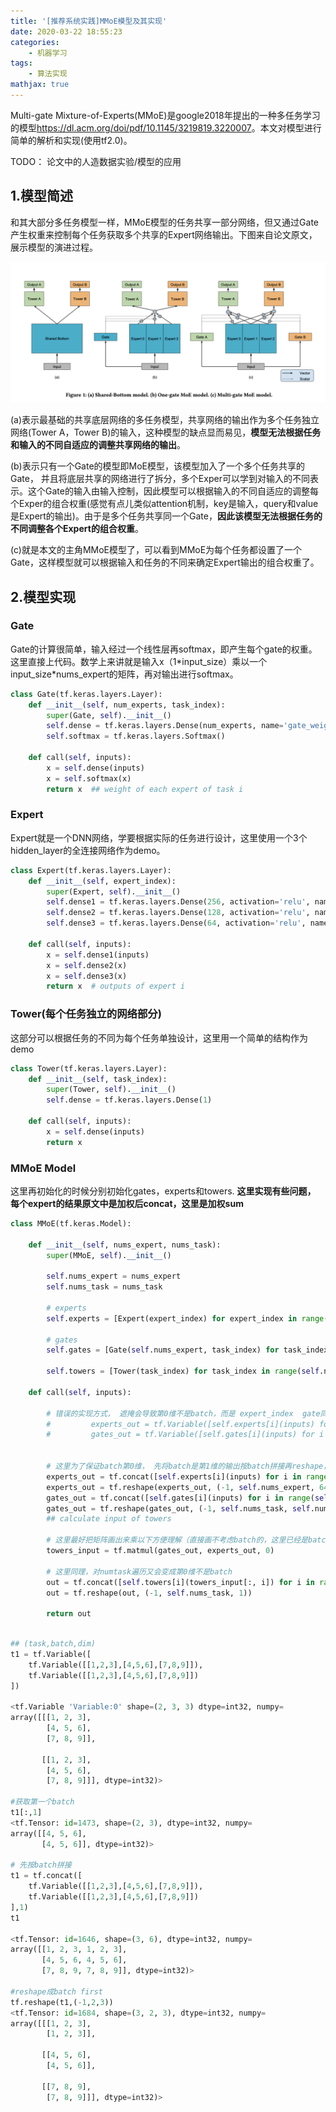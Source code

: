 ```yaml
---
title: '[推荐系统实践]MMoE模型及其实现'
date: 2020-03-22 18:55:23
categories:
    - 机器学习
tags: 
    - 算法实现
mathjax: true
---
```

Multi-gate Mixture-of-Experts(MMoE)是google2018年提出的一种多任务学习的模型<https://dl.acm.org/doi/pdf/10.1145/3219819.3220007>。本文对模型进行简单的解析和实现(使用tf2.0)。

TODO： 论文中的人造数据实验/模型的应用

<!-- more -->

## 1.模型简述

和其大部分多任务模型一样，MMoE模型的任务共享一部分网络，但又通过Gate产生权重来控制每个任务获取多个共享的Expert网络输出。下图来自论文原文，展示模型的演进过程。

![png](推荐系统实践-MMoE模型及其实现/MMoE.png)

(a)表示最基础的共享底层网络的多任务模型，共享网络的输出作为多个任务独立网络(Tower A，Tower B)的输入，这种模型的缺点显而易见，**模型无法根据任务和输入的不同自适应的调整共享网络的输出**。

(b)表示只有一个Gate的模型即MoE模型，该模型加入了一个多个任务共享的Gate， 并且将底层共享的网络进行了拆分，多个Exper可以学到对输入的不同表示。这个Gate的输入由输入控制，因此模型可以根据输入的不同自适应的调整每个Exper的组合权重(感觉有点儿类似attention机制，key是输入，query和value是Expert的输出)。由于是多个任务共享同一个Gate，**因此该模型无法根据任务的不同调整各个Expert的组合权重**。

(c)就是本文的主角MMoE模型了，可以看到MMoE为每个任务都设置了一个Gate，这样模型就可以根据输入和任务的不同来确定Expert输出的组合权重了。

## 2.模型实现

### Gate

Gate的计算很简单，输入经过一个线性层再softmax，即产生每个gate的权重。这里直接上代码。数学上来讲就是输入x（1\*input_size）乘以一个input_size\*nums_expert的矩阵，再对输出进行softmax。

``` python
class Gate(tf.keras.layers.Layer):
    def __init__(self, num_experts, task_index):
        super(Gate, self).__init__()
        self.dense = tf.keras.layers.Dense(num_experts, name='gate_weights_for_task{}'.format(task_index))
        self.softmax = tf.keras.layers.Softmax()

    def call(self, inputs):
        x = self.dense(inputs)
        x = self.softmax(x)
        return x  ## weight of each expert of task i
```

### Expert

Expert就是一个DNN网络，学要根据实际的任务进行设计，这里使用一个3个hidden_layer的全连接网络作为demo。

``` python
class Expert(tf.keras.layers.Layer):
    def __init__(self, expert_index):
        super(Expert, self).__init__()
        self.dense1 = tf.keras.layers.Dense(256, activation='relu', name='expert_{}_fc1'.format(expert_index))
        self.dense2 = tf.keras.layers.Dense(128, activation='relu', name='expert_{}_fc2'.format(expert_index))
        self.dense3 = tf.keras.layers.Dense(64, activation='relu', name='expert_{}_fc3'.format(expert_index))

    def call(self, inputs):
        x = self.dense1(inputs)
        x = self.dense2(x)
        x = self.dense3(x)
        return x  # outputs of expert i
```

### Tower(每个任务独立的网络部分)
这部分可以根据任务的不同为每个任务单独设计，这里用一个简单的结构作为demo
``` python
class Tower(tf.keras.layers.Layer):
    def __init__(self, task_index):
        super(Tower, self).__init__()
        self.dense = tf.keras.layers.Dense(1)

    def call(self, inputs):
        x = self.dense(inputs)
        return x
```

### MMoE Model
这里再初始化的时候分别初始化gates，experts和towers.
**这里实现有些问题， 每个expert的结果原文中是加权后concat，这里是加权sum**
``` python
class MMoE(tf.keras.Model):

    def __init__(self, nums_expert, nums_task):
        super(MMoE, self).__init__()

        self.nums_expert = nums_expert
        self.nums_task = nums_task

        # experts
        self.experts = [Expert(expert_index) for expert_index in range(self.nums_expert)]

        # gates
        self.gates = [Gate(self.nums_expert, task_index) for task_index in range(self.nums_task)]
        
        self.towers = [Tower(task_index) for task_index in range(self.nums_task)]

    def call(self, inputs):

        # 错误的实现方式， 遮掩会导致第0维不是batch，而是 expert_index  gate同理
        #         experts_out = tf.Variable([self.experts[i](inputs) for i in range(self.nums_expert)])
        #         gates_out = tf.Variable([self.gates[i](inputs) for i in range(self.nums_task)])


        # 这里为了保证batch第0维， 先将batch是第1维的输出按batch拼接再reshape， 具体变可以自己写个demo试一下，片尾会给出。
        experts_out = tf.concat([self.experts[i](inputs) for i in range(self.nums_expert)], 1)
        experts_out = tf.reshape(experts_out, (-1, self.nums_expert, 64))
        gates_out = tf.concat([self.gates[i](inputs) for i in range(self.nums_task)], 1)
        gates_out = tf.reshape(gates_out, (-1, self.nums_task, self.nums_expert))
        ## calculate input of towers

        # 这里最好把矩阵画出来乘以下方便理解（直接画不考虑batch的，这里已经是batch_first）
        towers_input = tf.matmul(gates_out, experts_out, 0)

        # 这里同理，对numtask遍历又会变成第0维不是batch
        out = tf.concat([self.towers[i](towers_input[:, i]) for i in range(self.nums_task)], 1)
        out = tf.reshape(out, (-1, self.nums_task, 1))

        return out
```

``` python

## (task,batch,dim)
t1 = tf.Variable([
    tf.Variable([[1,2,3],[4,5,6],[7,8,9]]),
    tf.Variable([[1,2,3],[4,5,6],[7,8,9]])
])

<tf.Variable 'Variable:0' shape=(2, 3, 3) dtype=int32, numpy=
array([[[1, 2, 3],
        [4, 5, 6],
        [7, 8, 9]],

       [[1, 2, 3],
        [4, 5, 6],
        [7, 8, 9]]], dtype=int32)>

#获取第一个batch
t1[:,1]
<tf.Tensor: id=1473, shape=(2, 3), dtype=int32, numpy=
array([[4, 5, 6],
       [4, 5, 6]], dtype=int32)>

# 先按batch拼接
t1 = tf.concat([
    tf.Variable([[1,2,3],[4,5,6],[7,8,9]]),
    tf.Variable([[1,2,3],[4,5,6],[7,8,9]])
],1)
t1

<tf.Tensor: id=1646, shape=(3, 6), dtype=int32, numpy=
array([[1, 2, 3, 1, 2, 3],
       [4, 5, 6, 4, 5, 6],
       [7, 8, 9, 7, 8, 9]], dtype=int32)>

#reshape成batch first
tf.reshape(t1,(-1,2,3))
<tf.Tensor: id=1684, shape=(3, 2, 3), dtype=int32, numpy=
array([[[1, 2, 3],
        [1, 2, 3]],

       [[4, 5, 6],
        [4, 5, 6]],

       [[7, 8, 9],
        [7, 8, 9]]], dtype=int32)>
```